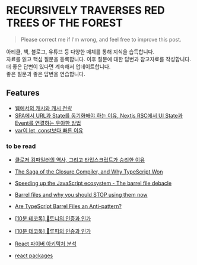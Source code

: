 # RECURSIVELY TRAVERSES RED TREES OF THE FOREST

> Please correct me if I'm wrong, and feel free to improve this post.

아티클, 책, 블로그, 유튜브 등 다양한 매체를 통해 지식을 습득합니다.<br>
자료를 읽고 핵심 질문을 등록합니다. 이후 질문에 대한 답변과 참고자료를 작성합니다.<br>
더 좋은 답변이 있다면 계속해서 업데이트합니다.<br>
좋은 질문과 좋은 답변을 연습합니다.

## Features

- [웹에서의 캐시와 캐시 전략](./cache/q&a.md)
- [SPA에서 URL과 State를 동기화해야 하는 이유, Nextjs RSC에서 UI State과 Event를 연결하는 우아한 방법](./react&next/q&a_1.md)
- [var이 let, const보다 빠른 이유](./react&next/q&a_2.md)

### to be read

- [클로저 컴파일러의 역사, 그리고 타입스크립트가 승리한 이유](https://ktseo41.github.io/blog/log/the-saga-of-the-closure-compiler-and-why-typescript-won.html)
- [The Saga of the Closure Compiler, and Why TypeScript Won](https://effectivetypescript.com/2023/09/27/closure-compiler/)

- [Speeding up the JavaScript ecosystem - The barrel file debacle](https://marvinh.dev/blog/speeding-up-javascript-ecosystem-part-7/)
- [Barrel files and why you should STOP using them now](https://dev.to/tassiofront/barrel-files-and-why-you-should-stop-using-them-now-bc4)
- [Are TypeScript Barrel Files an Anti-pattern?](https://steven-lemon182.medium.com/are-typescript-barrel-files-an-anti-pattern-72a713004250)

- [[10분 테코톡] 🎡토니의 인증과 인가](https://www.youtube.com/watch?v=y0xMXlOAfss)
- [[10분 테코톡] 🤠루피의 인증과 인가](https://www.youtube.com/watch?v=JZgD8aPkHSc&t=62s)

- [React 파이버 아키텍처 분석](https://d2.naver.com/helloworld/2690975)
- [react packages](https://github.com/facebook/react/tree/v18.2.0/packages)
